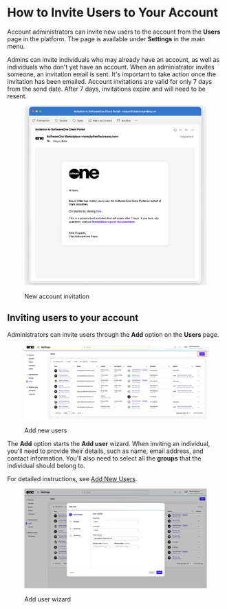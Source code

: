 # How to Invite Users to Your Account

Account administrators can invite new users to the account from the **Users** page in the platform. The page is available under **Settings** in the main menu.

Admins can invite individuals who may already have an account, as well as individuals who don't yet have an account. When an administrator invites someone, an invitation email is sent. It's important to take action once the invitation has been emailed. Account invitations are valid for only 7 days from the send date. After 7 days, invitations expire and will need to be resent.&#x20;

<figure><img src="../../../.gitbook/assets/account_invitation_email.png" alt="" width="563"><figcaption><p>New account invitation</p></figcaption></figure>

## Inviting users to your account

Administrators can invite users through the **Add** option on the **Users** page.&#x20;

<figure><img src="../../../.gitbook/assets/AddUsers (2).png" alt=""><figcaption><p>Add new users</p></figcaption></figure>

The **Add** option starts the **Add user** wizard. When inviting an individual, you'll need to provide their details, such as name, email address, and contact information. You'll also need to select all the **groups** that the individual should belong to.&#x20;

For detailed instructions, see [Add New Users](../../../modules-and-features/settings/users/add-new-users.md).&#x20;

<figure><img src="../../../.gitbook/assets/image (1144).png" alt=""><figcaption><p>Add user wizard</p></figcaption></figure>
